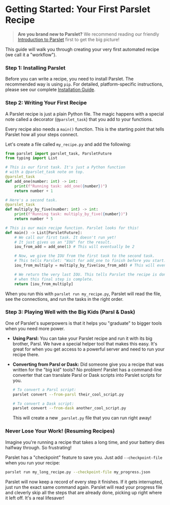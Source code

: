 # Getting Started: Your First Parslet Recipe

> **Are you brand new to Parslet?** We recommend reading our friendly [Introduction to Parslet](./introduction.md) first to get the big picture!

This guide will walk you through creating your very first automated recipe (we call it a "workflow").

### Step 1: Installing Parslet

Before you can write a recipe, you need to install Parslet. The recommended way is using `pip`. For detailed, platform-specific instructions, please see our complete [Installation Guide](./install.html).

### Step 2: Writing Your First Recipe

A Parslet recipe is just a plain Python file. The magic happens with a special note called a decorator (`@parslet_task`) that you add to your functions.

Every recipe also needs a `main()` function. This is the starting point that tells Parslet how all your steps connect.

Let's create a file called `my_recipe.py` and add the following:

```python
from parslet import parslet_task, ParsletFuture
from typing import List

# This is our first task. It's just a Python function
# with a @parslet_task note on top.
@parslet_task
def add_one(number: int) -> int:
    print(f"Running task: add_one({number})")
    return number + 1

# Here's a second task.
@parslet_task
def multiply_by_five(number: int) -> int:
    print(f"Running task: multiply_by_five({number})")
    return number * 5

# This is our main recipe function. Parslet looks for this!
def main() -> List[ParsletFuture]:
    # We call our first task. It doesn't run yet!
    # It just gives us an "IOU" for the result.
    iou_from_add = add_one(1) # This will eventually be 2

    # Now, we give the IOU from the first task to the second task.
    # This tells Parslet: "Wait for add_one to finish before you start."
    iou_from_multiply = multiply_by_five(iou_from_add) # This will eventually be 10

    # We return the very last IOU. This tells Parslet the recipe is done
    # when this final step is complete.
    return [iou_from_multiply]
```

When you run this with `parslet run my_recipe.py`, Parslet will read the file, see the connections, and run the tasks in the right order.

### Step 3: Playing Well with the Big Kids (Parsl & Dask)

One of Parslet's superpowers is that it helps you "graduate" to bigger tools when you need more power.

-   **Using Parsl:** You can take your Parslet recipe and run it with its big brother, Parsl. We have a special helper tool that makes this easy. It's great for when you get access to a powerful server and need to run your recipe there.

-   **Converting from Parsl or Dask:** Did someone give you a recipe that was written for the "big kid" tools? No problem! Parslet has a command-line converter that can translate Parsl or Dask scripts into Parslet scripts for you.

    ```bash
    # To convert a Parsl script:
    parslet convert --from-parsl their_cool_script.py

    # To convert a Dask script:
    parslet convert --from-dask another_cool_script.py
    ```
    This will create a new `_parslet.py` file that you can run right away!

### Never Lose Your Work! (Resuming Recipes)

Imagine you're running a recipe that takes a long time, and your battery dies halfway through. So frustrating!

Parslet has a "checkpoint" feature to save you. Just add `--checkpoint-file` when you run your recipe:

```bash
parslet run my_long_recipe.py --checkpoint-file my_progress.json
```

Parslet will now keep a record of every step it finishes. If it gets interrupted, just run the exact same command again. Parslet will read your progress file and cleverly skip all the steps that are already done, picking up right where it left off. It's a real lifesaver!
